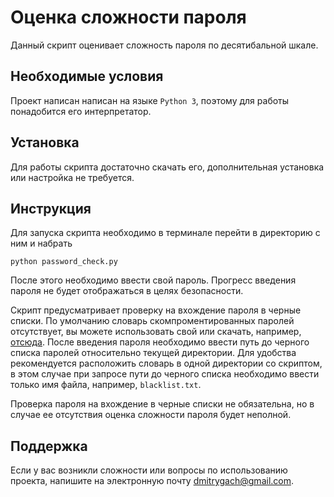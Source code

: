 # Оценка сложности пароля

Данный скрипт оценивает сложность пароля по десятибальной шкале.

## Необходимые условия

Проект написан написан на языке `Python 3`, поэтому для работы понадобится его интерпретатор.

## Установка

Для работы скрипта достаточно скачать его, дополнительная установка или настройка не требуется.

## Инструкция

Для запуска скрипта необходимо в терминале перейти в директорию с ним и набрать

    python password_check.py
    
После этого необходимо ввести свой пароль. Прогресс введения пароля не будет отображаться в целях безопасности.

Скрипт предусматривает проверку на вхождение пароля в черные списки. По умолчанию словарь скомпроментированных паролей отсутствует, вы можете использовать свой или скачать, например, [отсюда](https://github.com/danielmiessler/SecLists/tree/master/Passwords). После введения пароля необходимо ввести путь до черного списка паролей относительно текущей директории. Для удобства рекомендуется расположить словарь в одной директории со скриптом, в этом случае при запросе пути до черного списка необходимо ввести только имя файла, например, `blacklist.txt`.

Проверка пароля на вхождение в черные списки не обязательна, но в случае ее отсутствия оценка сложности пароля будет неполной.


## Поддержка

Если у вас возникли сложности или вопросы по использованию проекта, напишите на электронную почту 
<dmitrygach@gmail.com>.

